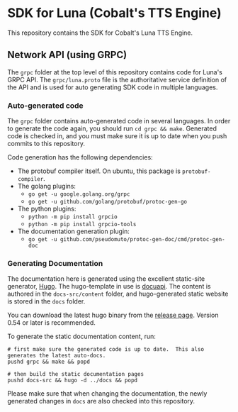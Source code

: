 # SDK for Luna (Cobalt's TTS Engine)

This repository contains the SDK for Cobalt's Luna TTS Engine.

## Network API (using GRPC)

The `grpc` folder at the top level of this repository contains code for Luna's
GRPC API.  The `grpc/luna.proto` file is the authoritative service definition of
the API and is used for auto generating SDK code in multiple languages.


### Auto-generated code
The `grpc` folder contains auto-generated code in several languages.  In order
to generate the code again, you should run `cd grpc && make`.  Generated code is
checked in, and you must make sure it is up to date when you push commits to
this repository.

Code generation has the following dependencies:
  - The protobuf compiler itself.  On ubuntu, this package is `protobuf-compiler`.
  - The golang plugins:
    - `go get -u google.golang.org/grpc`
    - `go get -u github.com/golang/protobuf/protoc-gen-go`
  - The python plugins:
    - `python -m pip install grpcio`
    - `python -m pip install grpcio-tools`
  - The documentation generation plugin:
    - `go get -u github.com/pseudomuto/protoc-gen-doc/cmd/protoc-gen-doc`

### Generating Documentation
The documentation here is generated using the excellent static-site generator,
[Hugo](https://gohugo.io). The hugo-template in use is
[docuapi](https://themes.gohugo.io/docuapi/). The content is authored in the
`docs-src/content` folder, and hugo-generated static website is stored in the `docs`
folder.

You can download the latest hugo binary from the [release
page](https://github.com/gohugoio/hugo/releases).  Version 0.54 or later is
recommended.

To generate the static documentation content, run:
```
# first make sure the generated code is up to date.  This also generates the latest auto-docs.
pushd grpc && make && popd

# then build the static documentation pages
pushd docs-src && hugo -d ../docs && popd
```

Please make sure that when changing the documentation, the newly generated
changes in `docs` are also checked into this repository.
